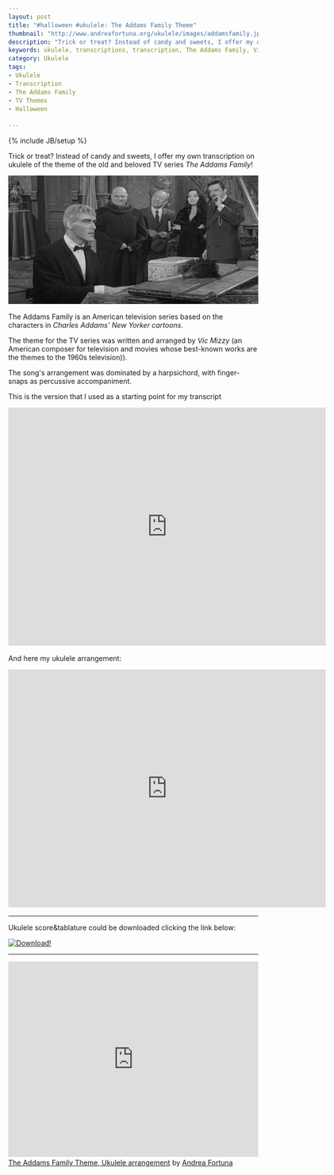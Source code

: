 ```yaml
---
layout: post
title: "#halloween #ukulele: The Addams Family Theme"
thumbnail: "http://www.andreafortuna.org/ukulele/images/addamsfamily.jpg"
description: "Trick or treat? Instead of candy and sweets, I offer my own transcription on #ukulele of the theme of the old and beloved TV series 'The Addams Family'!"
keywords: ukulele, transcriptions, transcription, The Addams Family, Vic Mizzy, Charles Addams, music, fingerstyle, Halloween
category: Ukulele
tags: 
- Ukulele
- Transcription
- The Addams Family
- TV Themes
- Halloween

---
```

{% include JB/setup %}

Trick or treat? Instead of candy and sweets, I offer my own transcription on ukulele of the theme of the old and beloved TV series *The Addams Family*!

![The Addams Family Ukulele](/ukulele/images/addamsfamily.jpg)
<!-- more -->

The Addams Family is an American television series based on the characters in *Charles Addams' New Yorker cartoons*. 

The theme for the TV series was written and arranged by *Vic Mizzy* (an American composer for television and movies whose best-known works are the themes to the 1960s television)). 

The song's arrangement was dominated by a harpsichord, with finger-snaps as percussive accompaniment.

This is the version that I used as a starting point for my transcript

<iframe width="640" height="480" src="https://www.youtube.com/embed/X6QzbvH-ZNo" frameborder="0" allowfullscreen></iframe>

And here my ukulele arrangement:

<iframe width="640" height="480" src="https://www.youtube.com/embed/REWsQEENuX4" frameborder="0" allowfullscreen></iframe>

<hr/>

Ukulele score&tablature could be downloaded clicking the link below:

[![Download!](http://www.andreafortuna.org/images/Download-PDF-Button.png)](http://www.andreafortuna.org/ukulele/files/the_addams_family_theme.pdf)

<hr/>
<iframe width="100%" height="394" src="https://musescore.com/user/3227656/scores/1365086/embed" frameborder="0"></iframe><span><a href="https://musescore.com/user/3227656/scores/1365086">The Addams Family Theme, Ukulele arrangement</a> by <a href="https://musescore.com/user/3227656">Andrea Fortuna</a></span> 